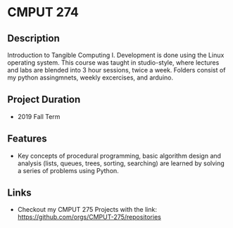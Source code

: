 # CMPUT 274

## Description
Introduction to Tangible Computing I. Development is done using the Linux operating system. This course was taught in studio-style, where lectures and labs are blended into 3 hour sessions, twice a week. Folders consist of my python assingmnets, weekly excercises, and arduino.

## Project Duration
- 2019 Fall Term

## Features 
- Key concepts of procedural programming, basic algorithm design and analysis (lists, queues, trees, sorting, searching) are learned by solving a series of problems using Python.

## Links
- Checkout my CMPUT 275 Projects with the link: https://github.com/orgs/CMPUT-275/repositories

